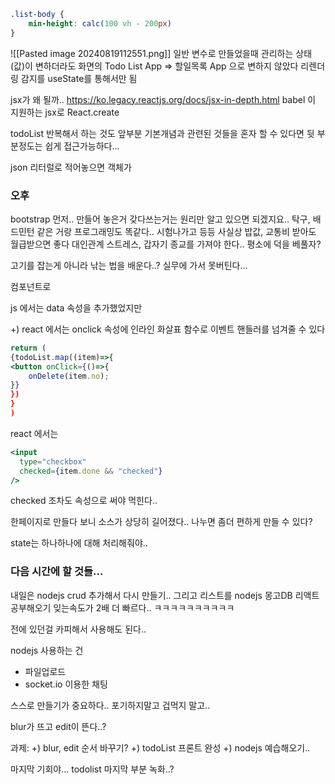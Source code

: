 
``` css
.list-body {
	min-height: calc(100 vh - 200px)
}
```



![[Pasted image 20240819112551.png]]
일반 변수로 만들었을때 관리하는 상태(값)이 변하더라도 
화면의 Todo List App => 할일목록 App 으로 변하지 않았다
리렌더링 감지를 useState를 통해서만 됨


jsx가 왜 될까..
https://ko.legacy.reactjs.org/docs/jsx-in-depth.html
babel 이 지원하는 jsx로 React.create

todoList 반복해서 하는 것도
앞부분 기본개념과 관련된 것들을 혼자 할 수 있다면 
뒷 부분정도는 쉽게 접근가능하다...

json 리터럴로 적어놓으면 객체가 

### 오후

bootstrap 먼저..
만들어 놓은거 갖다쓰는거는 원리만 알고 있으면 되겠지요..
탁구, 배드민턴 같은 거랑 프로그래밍도 똑같다..
시험나가고 등등
사실상 밥값, 교통비 받아도 월급받으면 좋다
대인관계 스트레스, 
갑자기 종교를 가져야 한다..
평소에 덕을 베풀자?

고기를 잡는게 아니라 낚는 법을 배운다..?
실무에 가서 못버틴다...

컴포넌트로

js 에서는 data 속성을 추가했었지만 

+) react 에서는 onclick 속성에 인라인 화살표 함수로 이벤트 핸들러를 넘겨줄 수 있다

``` jsx
return (
{todoList.map((item)=>{
<button onClick={()=>{
	onDelete(item.no);
}}
})
}
)
```


react 에서는 
``` jsx
<input
  type="checkbox"
  checked={item.done && "checked"}
/>
```
checked 조차도 속성으로 써야 먹힌다..


한페이지로 만들다 보니 소스가 상당히 길어졌다..
나누면 좀더 편하게 만들 수 있다?



state는 하나하나에 대해 처리해줘야..

### 다음 시간에 할 것들...

내일은 nodejs crud 추가해서 다시 만들기..
그리고 리스트를 nodejs 몽고DB
리액트 공부해오기
잊는속도가 2배 더 빠르다.. ㅋㅋㅋㅋㅋㅋㅋㅋㅋㅋ

전에 있던걸 카피해서 사용해도 된다..

nodejs 사용하는 건 
- 파일업로드
- socket.io 이용한 채팅

스스로 만들기가 중요하다..
포기하지말고 겁먹지 말고..

blur가 뜨고 edit이 뜬다..?

과제: 
+) blur, edit 순서 바꾸기?
+) todoList 프론트 완성
+) nodejs 예습해오기..

마지막 기회야...
todolist
마지막 부분 녹화..?

